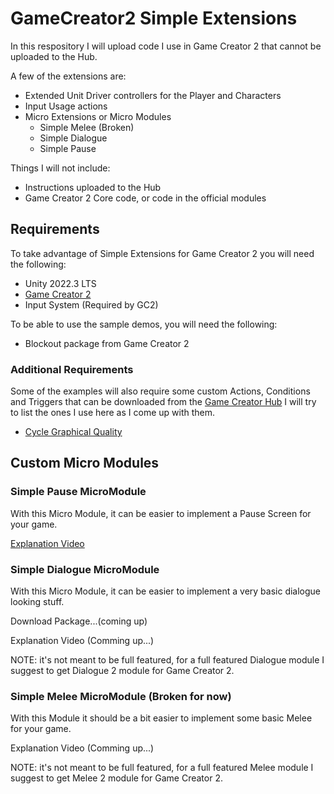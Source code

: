 # GameCreator2 Simple Extensions
In this respository I will upload code I use in Game Creator 2 that cannot be uploaded to the Hub.

A few of the extensions are:
- Extended Unit Driver controllers for the Player and Characters
- Input Usage actions
- Micro Extensions or Micro Modules
  - Simple Melee (Broken)
  - Simple Dialogue
  - Simple Pause

Things I will not include:
- Instructions uploaded to the Hub
- Game Creator 2 Core code, or code in the official modules

## Requirements
To take advantage of Simple Extensions for Game Creator 2 you will need the following:
- Unity 2022.3 LTS
- [Game Creator 2](https://assetstore.unity.com/packages/tools/game-toolkits/game-creator-2-203069)
- Input System (Required by GC2)

To be able to use the sample demos, you will need the following:
- Blockout package from Game Creator 2

### Additional Requirements
Some of the examples will also require some custom Actions, Conditions and Triggers that can be downloaded from the [Game Creator Hub](https://gamecreator.io/hub)
I will try to list the ones I use here as I come up with them.
- [Cycle Graphical Quality](https://gamecreator.io/hub/BRQO5fuWZYebZS3un19q)

## Custom Micro Modules

### Simple Pause MicroModule
With this Micro Module, it can be easier to implement a Pause Screen for your game.

[Explanation Video](https://youtu.be/_E91aJAcsC8)

### Simple Dialogue MicroModule
With this Micro Module, it can be easier to implement a very basic dialogue looking stuff.

Download Package...(coming up)

Explanation Video (Comming up...)

NOTE: it's not meant to be full featured, for a full featured Dialogue module I suggest to get Dialogue 2 module for Game Creator 2.

### Simple Melee MicroModule (Broken for now)
With this Module it should be a bit easier to implement some basic Melee for your game.

Explanation Video (Comming up...)

NOTE: it's not meant to be full featured, for a full featured Melee module I suggest to get Melee 2 module for Game Creator 2.

